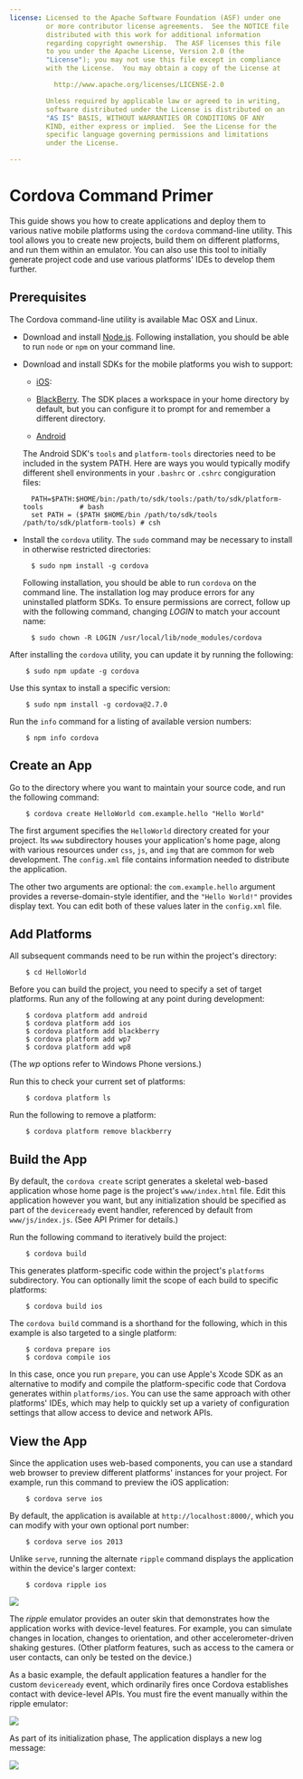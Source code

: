 ```yaml
---
license: Licensed to the Apache Software Foundation (ASF) under one
         or more contributor license agreements.  See the NOTICE file
         distributed with this work for additional information
         regarding copyright ownership.  The ASF licenses this file
         to you under the Apache License, Version 2.0 (the
         "License"); you may not use this file except in compliance
         with the License.  You may obtain a copy of the License at

           http://www.apache.org/licenses/LICENSE-2.0

         Unless required by applicable law or agreed to in writing,
         software distributed under the License is distributed on an
         "AS IS" BASIS, WITHOUT WARRANTIES OR CONDITIONS OF ANY
         KIND, either express or implied.  See the License for the
         specific language governing permissions and limitations
         under the License.

---
```


# Cordova Command Primer

This guide shows you how to create applications and deploy them to
various native mobile platforms using the `cordova` command-line
utility. This tool allows you to create new projects, build them on
different platforms, and run them within an emulator. You can also use
this tool to initially generate project code and use various
platforms' IDEs to develop them further.

## Prerequisites

The Cordova command-line utility is available Mac OSX and Linux.

* Download and install [Node.js](http://nodejs.org/). Following
  installation, you should be able to run `node` or `npm` on your
  command line.

* Download and install SDKs for the mobile platforms you wish to
  support:

  * [iOS](http://developer.apple.com/):

  * [BlackBerry](http://developer.blackberry.com/cascades/downloads/).
    The SDK places a workspace in your home directory by default, but
    you can configure it to prompt for and remember a different
    directory.

  * [Android](http://developer.android.com/)

  The Android SDK's `tools` and `platform-tools` directories need to
  be included in the system PATH. Here are ways you would typically
  modify different shell environments in your `.bashrc` or `.cshrc`
  congiguration files:

        PATH=$PATH:$HOME/bin:/path/to/sdk/tools:/path/to/sdk/platform-tools         # bash
        set PATH = ($PATH $HOME/bin /path/to/sdk/tools /path/to/sdk/platform-tools) # csh

* Install the `cordova` utility. The `sudo` command may be necessary
  to install in otherwise restricted directories:

        $ sudo npm install -g cordova

  Following installation, you should be able to run `cordova` on the
  command line. The installation log may produce errors for any
  uninstalled platform SDKs. To ensure permissions are correct, follow
  up with the following command, changing _LOGIN_ to match your
  account name:

        $ sudo chown -R LOGIN /usr/local/lib/node_modules/cordova

After installing the `cordova` utility, you can update it by running
the following:

        $ sudo npm update -g cordova

Use this syntax to install a specific version:

        $ sudo npm install -g cordova@2.7.0

Run the `info` command for a listing of available version numbers:

        $ npm info cordova

## Create an App

Go to the directory where you want to maintain your source code, and
run the following command:

        $ cordova create HelloWorld com.example.hello "Hello World"

The first argument specifies the `HelloWorld` directory created for
your project. Its `www` subdirectory houses your application's home
page, along with various resources under `css`, `js`, and `img` that
are common for web development. The `config.xml` file contains
information needed to distribute the application.

The other two arguments are optional: the `com.example.hello` argument
provides a reverse-domain-style identifier, and the `"Hello World!"`
provides display text. You can edit both of these values later in the
`config.xml` file.

## Add Platforms

All subsequent commands need to be run within the project's directory:

        $ cd HelloWorld

Before you can build the project, you need to specify a set of target
platforms.  Run any of the following at any point during development:

        $ cordova platform add android
        $ cordova platform add ios
        $ cordova platform add blackberry
        $ cordova platform add wp7
        $ cordova platform add wp8

(The _wp_ options refer to Windows Phone versions.)

Run this to check your current set of platforms:

        $ cordova platform ls

Run the following to remove a platform:

        $ cordova platform remove blackberry

<!-- s/b error if already removed -->

## Build the App

By default, the `cordova create` script generates a skeletal web-based
application whose home page is the project's `www/index.html` file.
Edit this application however you want, but any initialization should
be specified as part of the `deviceready` event handler, referenced by
default from `www/js/index.js`. (See API Primer for details.)

Run the following command to iteratively build the project:

        $ cordova build

This generates platform-specific code within the project's `platforms`
subdirectory.  You can optionally limit the scope of each build to
specific platforms:

        $ cordova build ios

The `cordova build` command is a shorthand for the following, which in
this example is also targeted to a single platform:

        $ cordova prepare ios
        $ cordova compile ios

In this case, once you run `prepare`, you can use Apple's Xcode SDK as
an alternative to modify and compile the platform-specific code that
Cordova generates within `platforms/ios`. You can use the same
approach with other platforms' IDEs, which may help to quickly set up
a variety of configuration settings that allow access to device and
network APIs.

<!-- Q: This implies forking the iOS project from others. Are there
scenarios where you'd keep running `prepare`, then use Xcode to tweak
the results in some way without editing source?  -->

## View the App

Since the application uses web-based components, you can use a
standard web browser to preview different platforms' instances for
your project. For example, run this command to preview the iOS
application:

        $ cordova serve ios

By default, the application is available at `http://localhost:8000/`,
which you can modify with your own optional port number:

        $ cordova serve ios 2013

Unlike `serve`, running the alternate `ripple` command displays the
application within the device's larger context:

        $ cordova ripple ios

![](./scr_ripple.png)

The _ripple_ emulator provides an outer skin that demonstrates how the
application works with device-level features. For example, you can
simulate changes in location, changes to orientation, and other
accelerometer-driven shaking gestures. (Other platform features, such
as access to the camera or user contacts, can only be tested on the
device.)

As a basic example, the default application features a handler for the
custom `deviceready` event, which ordinarily fires once Cordova
establishes contact with device-level APIs.  You must fire the event
manually within the ripple emulator:

![](./scr_ripple_event.png)

As part of its initialization phase, The application displays a new
log message:

![](./scr_ripple_ready.png)

<!--

        plugin(s) [add|remove|ls [path]] ..... adds or removes a
                plugin (from the specified path), or lists all
                currently-added plugins

-->
